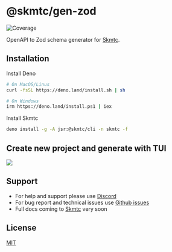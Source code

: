 # @skmtc/gen-zod

![Coverage](https://coveralls.io/repos/github/skmtc/skmtc-generators/badge.svg?branch=main&flag=gen-zod)

OpenAPI to Zod schema generator for [Skmtc](https://skm.tc).

## Installation

Install Deno

```bash
# On MacOS/Linus
curl -fsSL https://deno.land/install.sh | sh

# On Windows
irm https://deno.land/install.ps1 | iex
```

Install Skmtc

```bash
deno install -g -A jsr:@skmtc/cli -n skmtc -f
```

## Create new project and generate with TUI

![](assets/zod-project-create.gif)

## Support

- For help and support please use [Discord](https://discord.gg/Mg88C8Xu5Y)
- For bug report and technical issues use [Github issues](https://github.com/skmtc/skmtc/issues)
- Full docs coming to [Skmtc](https://skm.tc) very soon

## License

[MIT](LICENSE)